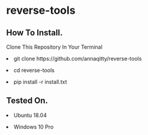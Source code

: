 # reverse-tools

<H2>How To Install.</H2><p><p>
Clone This Repository In Your Terminal<p>
<li>git clone https://github.com/annaqitty/reverse-tools<p></li>
<li>cd reverse-tools<p></li>
<li>pip install -r install.txt<p></li>

<H2>Tested On.</H2><p>
<li>Ubuntu 18.04<p></li>
<li>Windows 10 Pro</li>
